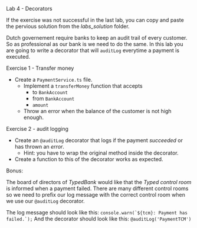 Lab 4 - Decorators

If the exercise was not successful in the last lab, you can copy and paste the pervious solution from the *labs_solution* folder.

Dutch governement require banks to keep an audit trail of every customer.
So as professional as our bank is we need to do the same.
In this lab you are going to write a decorator that will `auditLog` everytime a payment is executed.

Exercise 1 - Transfer money

- Create a `PaymentService.ts` file.
    - Implement a `transferMoney` function that accepts
        - to `BankAccount`
        - from `BankAccount`
        - `amount`
    - Throw an error when the balance of the customer is not high enough.


Exercise 2 - audit logging

- Create an `@auditLog` decorator that logs if the payment *succeeded* or has thrown an *error*.
    - Hint: you have to wrap the original method inside the decorator.
- Create a function to this of the decorator works as expected.

Bonus:

The board of directors of *TypedBank* would like that the *Typed control room* is informed when a payment failed.
There are many different control rooms so we need to prefix our log message with the correct control room when we use our `@auditLog` decorator.

The log message should look like this: ```console.warn(`${tcm}: Payment has failed.`);```
And the decorator should look like this: `@auditLog('PaymentTCM')`

